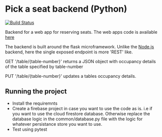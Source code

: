 # Pick a seat backend (Python)

[![Build Status](https://travis-ci.com/mungujn/pick-a-seat-backend-py.svg?branch=master)](https://travis-ci.com/mungujn/pick-a-seat-backend-py)

Backend for a web app for reserving seats. The web apps code is available [here](https://www.github.com/mungujn/pick-a-seat-frontend)

The backend is built around the flask microframework.
Unlike the [Node.js](https://github.com/mungujn/pick-a-seat-backend) backend, here the single exposed endpoint is more 'REST' like.

GET '/table/{table-number}' returns a JSON object with occupancy details of the table specified by table-number

PUT '/table/{table-number}' updates a tables occupancy details.

## Running the project

- Install the requiremnts
- Create a firebase project in case you want to use the code as is. i.e if you want to use the cloud firestore database. Otherwise replace the database logic in the common/database.py file with the logic for whatever persistance store you want to use.
- Test using pytest
